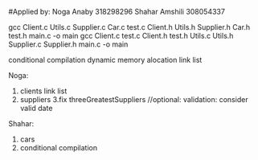 
#Applied by:
Noga Anaby 318298296
Shahar Amshili 308054337

gcc Client.c Utils.c Supplier.c Car.c test.c Client.h Utils.h Supplier.h Car.h test.h main.c -o main
gcc Client.c test.c Client.h test.h Utils.c Utils.h Supplier.c Supplier.h main.c -o main


conditional compilation
dynamic memory alocation
link list

Noga:
1. clients link list
2. suppliers
3.fix threeGreatestSuppliers
//optional: validation: consider valid date



Shahar:
1. cars
2. conditional compilation
